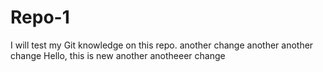 # Repo-1
I will test my Git knowledge on this repo.
another change
another another change
Hello, this is new another anotheeer change